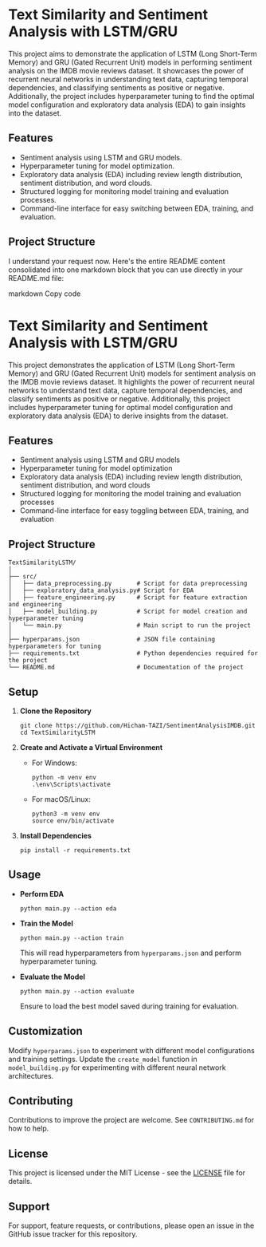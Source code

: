 # Text Similarity and Sentiment Analysis with LSTM/GRU

This project aims to demonstrate the application of LSTM (Long Short-Term Memory) and GRU (Gated Recurrent Unit) models in performing sentiment analysis on the IMDB movie reviews dataset. It showcases the power of recurrent neural networks in understanding text data, capturing temporal dependencies, and classifying sentiments as positive or negative. Additionally, the project includes hyperparameter tuning to find the optimal model configuration and exploratory data analysis (EDA) to gain insights into the dataset.

## Features

- Sentiment analysis using LSTM and GRU models.
- Hyperparameter tuning for model optimization.
- Exploratory data analysis (EDA) including review length distribution, sentiment distribution, and word clouds.
- Structured logging for monitoring model training and evaluation processes.
- Command-line interface for easy switching between EDA, training, and evaluation.

## Project Structure


I understand your request now. Here's the entire README content consolidated into one markdown block that you can use directly in your README.md file:

markdown
Copy code
# Text Similarity and Sentiment Analysis with LSTM/GRU

This project demonstrates the application of LSTM (Long Short-Term Memory) and GRU (Gated Recurrent Unit) models for sentiment analysis on the IMDB movie reviews dataset. It highlights the power of recurrent neural networks to understand text data, capture temporal dependencies, and classify sentiments as positive or negative. Additionally, this project includes hyperparameter tuning for optimal model configuration and exploratory data analysis (EDA) to derive insights from the dataset.

## Features

- Sentiment analysis using LSTM and GRU models
- Hyperparameter tuning for model optimization
- Exploratory data analysis (EDA) including review length distribution, sentiment distribution, and word clouds
- Structured logging for monitoring the model training and evaluation processes
- Command-line interface for easy toggling between EDA, training, and evaluation

## Project Structure

```plaintext
TextSimilarityLSTM/
│
├── src/
│   ├── data_preprocessing.py       # Script for data preprocessing
│   ├── exploratory_data_analysis.py# Script for EDA
│   ├── feature_engineering.py      # Script for feature extraction and engineering
│   ├── model_building.py           # Script for model creation and hyperparameter tuning
│   └── main.py                     # Main script to run the project
│
├── hyperparams.json                # JSON file containing hyperparameters for tuning
├── requirements.txt                # Python dependencies required for the project
└── README.md                       # Documentation of the project

```


## Setup

1. **Clone the Repository**
    ```
    git clone https://github.com/Hicham-TAZI/SentimentAnalysisIMDB.git
    cd TextSimilarityLSTM
    ```

2. **Create and Activate a Virtual Environment**
    - For Windows:
        ```
        python -m venv env
        .\env\Scripts\activate
        ```
    - For macOS/Linux:
        ```
        python3 -m venv env
        source env/bin/activate
        ```

3. **Install Dependencies**
    ```
    pip install -r requirements.txt
    ```

## Usage

- **Perform EDA**
    ```
    python main.py --action eda
    ```

- **Train the Model**
    ```
    python main.py --action train
    ```
    This will read hyperparameters from `hyperparams.json` and perform hyperparameter tuning.

- **Evaluate the Model**
    ```
    python main.py --action evaluate
    ```
    Ensure to load the best model saved during training for evaluation.

## Customization

Modify `hyperparams.json` to experiment with different model configurations and training settings. Update the `create_model` function in `model_building.py` for experimenting with different neural network architectures.

## Contributing

Contributions to improve the project are welcome. See `CONTRIBUTING.md` for how to help.

## License

This project is licensed under the MIT License - see the [LICENSE](LICENSE) file for details.

## Support

For support, feature requests, or contributions, please open an issue in the GitHub issue tracker for this repository.
